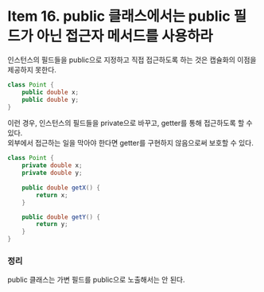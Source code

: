 # Item 16. public 클래스에서는 public 필드가 아닌 접근자 메서드를 사용하라

인스턴스의 필드들을 public으로 지정하고 직접 접근하도록 하는 것은 캡슐화의 이점을 제공하지 못한다.  
```java
class Point {
    public double x;
    public double y;
}
```
이런 경우, 인스턴스의 필드들을 private으로 바꾸고, getter를 통해 접근하도록 할 수 있다.  
외부에서 접근하는 일을 막아야 한다면 getter를 구현하지 않음으로써 보호할 수 있다.  
```java
class Point {
    private double x;
    private double y;
    
    public double getX() {
		return x;
    }

	public double getY() {
		return y;
	}
}
```

### 정리
public 클래스는 가변 필드를 public으로 노출해서는 안 된다.  
